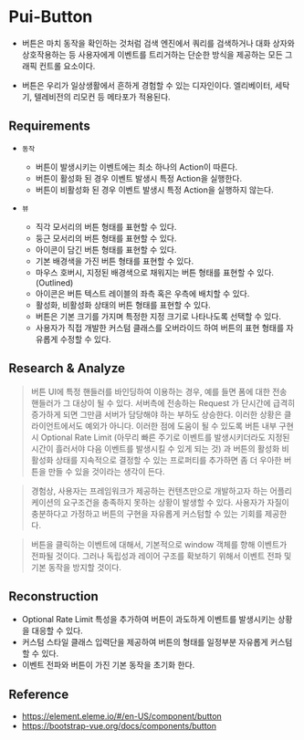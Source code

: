# Pui-Button

- 버튼은 마치 동작을 확인하는 것처럼 검색 엔진에서 쿼리를 검색하거나 대화 상자와 상호작용하는 등 사용자에게 이벤트를 트리거하는 단순한 방식을 제공하는 모든 그래픽 컨트롤 요소이다.

- 버튼은 우리가 일상생활에서 흔하게 경험할 수 있는 디자인이다. 엘리베이터, 세탁기, 텔레비전의 리모컨 등 메타포가 적용된다.

## Requirements

- `동작`

    - 버튼이 발생시키는 이벤트에는 최소 하나의 Action이 따른다.
    - 버튼이 활성화 된 경우 이벤트 발생시 특정 Action을 실행한다.
    - 버튼이 비활성화 된 경우 이벤트 발생시 특정 Action을 실행하지 않는다.

- `뷰`

    - 직각 모서리의 버튼 형태를 표현할 수 있다.
    - 둥근 모서리의 버튼 형태를 표현할 수 있다.
    - 아이콘이 담긴 버튼 형태를 표현할 수 있다.
    - 기본 배경색을 가진 버튼 형태를 표현할 수 있다.
    - 마우스 호버시, 지정된 배경색으로 채워지는 버튼 형태를 표현할 수 있다. (Outlined)
    - 아이콘은 버튼 텍스트 레이블의 좌측 혹은 우측에 배치할 수 있다.
    - 활성화, 비활성화 상태의 버튼 형태를 표현할 수 있다.
    - 버튼은 기본 크기를 가지며 특정한 지정 크기로 나타나도록 선택할 수 있다.
    - 사용자가 직접 개발한 커스텀 클래스를 오버라이드 하여 버튼의 표현 형태를 자유롭게 수정할 수 있다.

## Research & Analyze

> 버튼 UI에 특정 핸들러를 바인딩하여 이용하는 경우, 예를 들면 폼에 대한 전송 핸들러가 그 대상이 될 수 있다. 서버측에 전송하는 Request
>가 단시간에 급격히 증가하게 되면 그만큼 서버가 담당해야 하는 부하도 상승한다. 이러한 상황은 클라이언트에서도 예외가 아니다. 이러한 점에 도움이 될 수 있도록 버튼 내부 구현시 Optional Rate
> Limit
>(아무리 빠른 주기로 이벤트를 발생시키더라도 지정된 시간이 흘러서야 다음 이벤트를 발생시킬 수 있게 되는 것) 과 버튼의 활성화 비활성화 상태를 지속적으로 결정할 수 있는 프로퍼티를 추가하면 좀 더 우아한 버튼을 만들 수 있을 것이라는 생각이 든다.

> 경험상, 사용자는 프레임워크가 제공하는 컨텐츠만으로 개발하고자 하는 어플리케이션의 요구조건을 충족하지 못하는 상황이 발생할 수 있다. 사용자가 자질이 충분하다고 가정하고 버튼의 구현을 자유롭게 커스텀할 수 있는 기회를 제공한다.

> 버튼을 클릭하는 이벤트에 대해서, 기본적으로 window 객체를 향해 이벤트가 전파될 것이다. 그러나 독립성과 레이어 구조를 확보하기 위해서 이벤트 전파 및 기본 동작을 방지할 것이다. 
## Reconstruction

- Optional Rate Limit 특성을 추가하여 버튼이 과도하게 이벤트를 발생시키는 상황을 대응할 수 있다.
- 커스텀 스타일 클래스 입력단을 제공하여 버튼의 형태를 일정부분 자유롭게 커스텀 할 수 있다.
- 이벤트 전파와 버튼이 가진 기본 동작을 초기화 한다.

## Reference

- https://element.eleme.io/#/en-US/component/button
- https://bootstrap-vue.org/docs/components/button
